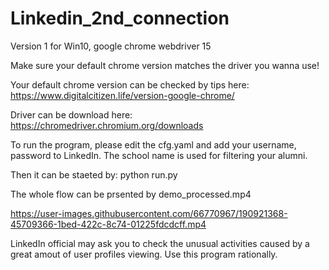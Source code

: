 # Linkedin_2nd_connection
Version 1 for Win10, google chrome webdriver 15

Make sure your default chrome version matches the driver you wanna use!

Your default chrome version can be checked by tips here: https://www.digitalcitizen.life/version-google-chrome/

Driver can be download here: https://chromedriver.chromium.org/downloads

To run the program, please edit the cfg.yaml and add your username, password to LinkedIn. The school name is used for filtering your alumni.

Then it can be staeted by: python run.py

The whole flow can be prsented by demo_processed.mp4

https://user-images.githubusercontent.com/66770967/190921368-45709366-1bed-422c-8c74-01225fdcdcff.mp4

LinkedIn official may ask you to check the unusual activities caused by a great amout of user profiles viewing. Use this program rationally.
